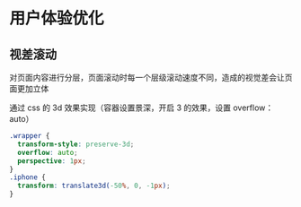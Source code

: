 <author-info date="1631170402163"></author-info>

# 用户体验优化

## 视差滚动

对页面内容进行分层，页面滚动时每一个层级滚动速度不同，造成的视觉差会让页面更加立体

通过 css 的 3d 效果实现（容器设置景深，开启 3 的效果，设置 overflow：auto）

```css
.wrapper {
  transform-style: preserve-3d;
  overflow: auto;
  perspective: 1px;
}
.iphone {
  transform: translate3d(-50%, 0, -1px);
}
```
